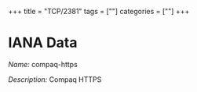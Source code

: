 +++
title = "TCP/2381"
tags = [""]
categories = [""]
+++

# IANA Data

_Name:_ compaq-https

_Description:_ Compaq HTTPS

